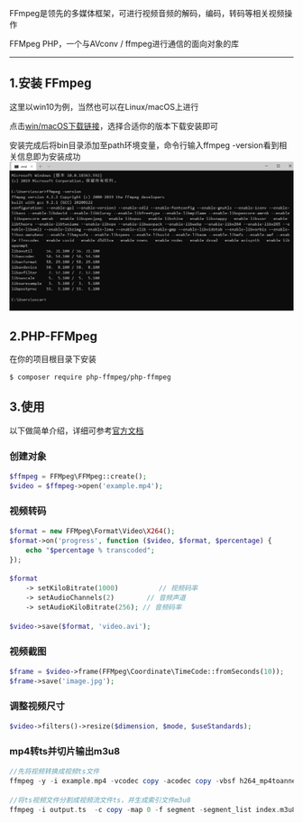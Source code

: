 FFmpeg是领先的多媒体框架，可进行视频音频的解码，编码，转码等相关视频操作

FFMpeg PHP，一个与AVconv / ffmpeg进行通信的面向对象的库

---

## 1.安装 FFmpeg
这里以win10为例，当然也可以在Linux/macOS上进行

点击[win/macOS下载链接](https://ffmpeg.zeranoe.com/builds/)，选择合适你的版本下载安装即可

安装完成后将bin目录添加至path环境变量，命令行输入ffmpeg -version看到相关信息即为安装成功
![安装](../image/ffmpeg安装.png)

## 2.PHP-FFMpeg
在你的项目根目录下安装

```
$ composer require php-ffmpeg/php-ffmpeg
```
## 3.使用
以下做简单介绍，详细可参考[官方文档](https://packagist.org/packages/php-ffmpeg/php-ffmpeg)

### 创建对象
```php
$ffmpeg = FFMpeg\FFMpeg::create();
$video = $ffmpeg->open('example.mp4');
```

### 视频转码
```php
$format = new FFMpeg\Format\Video\X264();
$format->on('progress', function ($video, $format, $percentage) {
    echo "$percentage % transcoded";
});

$format
    -> setKiloBitrate(1000)          // 视频码率
    -> setAudioChannels(2)        // 音频声道
    -> setAudioKiloBitrate(256); // 音频码率

$video->save($format, 'video.avi');
```

### 视频截图
```php
$frame = $video->frame(FFMpeg\Coordinate\TimeCode::fromSeconds(10));
$frame->save('image.jpg');
```
### 调整视频尺寸
```php
$video->filters()->resize($dimension, $mode, $useStandards);
```
### mp4转ts并切片输出m3u8
```php
//先将视频转换成视频ts文件
ffmpeg -y -i example.mp4 -vcodec copy -acodec copy -vbsf h264_mp4toannexb video3/output.ts
 
//将ts视频文件分割成视频流文件ts，并生成索引文件m3u8
ffmpeg -i output.ts  -c copy -map 0 -f segment -segment_list index.m3u8 -segment_time 10 video-%03d.ts
```

